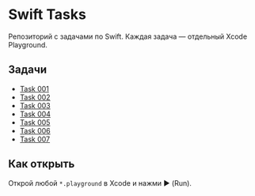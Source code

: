 # Swift Tasks

Репозиторий с задачами по Swift. Каждая задача — отдельный Xcode Playground.

## Задачи
- [Task 001](Task-001.playground/Contents.swift)
- [Task 002](Task-002.playground/Contents.swift)
- [Task 003](Task-003.playground/Contents.swift)
- [Task 004](Task-004.playground/Contents.swift)
- [Task 005](Task-005.playground/Contents.swift)
- [Task 006](Task-006.playground/Contents.swift)
- [Task 007](Task-007.playground/Contents.swift)

## Как открыть
Открой любой `*.playground` в Xcode и нажми ▶️ (Run).
